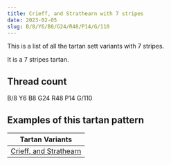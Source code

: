 ```yaml
---
title: Crieff, and Strathearn with 7 stripes
date: 2023-02-05
slug: B/8/Y6/B8/G24/R48/P14/G/110
---
```

This is a list of all the tartan sett variants with 7 stripes.

It is a 7 stripes tartan.


## Thread count
B/8 Y6 B8 G24 R48 P14 G/110

## Examples of this tartan pattern

| Tartan Variants |
|---------------|
| [Crieff, and Strathearn](/variants/b/8/y6/b8/g24/r48/p14/g/110-b304080-g008000-p800080-rc00000-yf0c000)||
